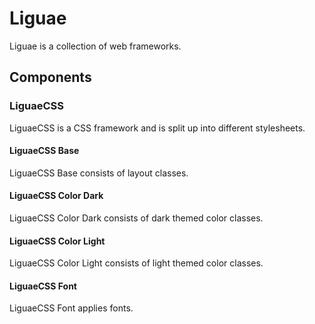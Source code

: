 # Liguae

Liguae is a collection of web frameworks.

## Components

### LiguaeCSS

LiguaeCSS is a CSS framework and is split up into different stylesheets.

#### LiguaeCSS Base

LiguaeCSS Base consists of layout classes.

#### LiguaeCSS Color Dark

LiguaeCSS Color Dark consists of dark themed color classes.

#### LiguaeCSS Color Light

LiguaeCSS Color Light consists of light themed color classes.

#### LiguaeCSS Font

LiguaeCSS Font applies fonts.

